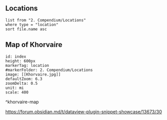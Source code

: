 ## Locations
```dataview
list from "2. Compendium/Locations"
where type = "location"
sort file.name asc
```

## Map of Khorvaire

```leaflet
id: index
height: 600px
markerTag: location
#markerFolder: 2. Compendium/Locations
image: [[Khorvaire.jpg]]
defaultZoom: 6.3
zoomDelta: 0.5
unit: mi
scale: 400
```
^khorvaire-map

https://forum.obsidian.md/t/dataview-plugin-snippet-showcase/13673/30 